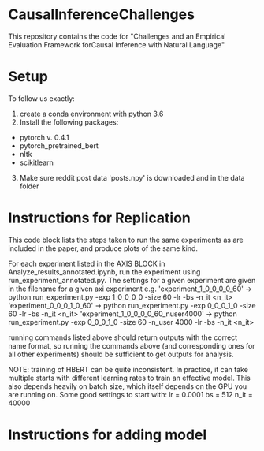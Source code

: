# CausalInferenceChallenges

This repository contains the code for "Challenges and an Empirical Evaluation Framework forCausal Inference with Natural Language"

# Setup
To follow us exactly:

1. create a conda environment with python 3.6
2. Install the following packages:
  - pytorch v. 0.4.1
  - pytorch_pretrained_bert
  - nltk
  - scikitlearn
3. Make sure reddit post data 'posts.npy' is downloaded and in the data folder

# Instructions for Replication
This code block lists the steps taken to run the same experiments as are included in the paper, and produce plots of the same kind.

For each experiment listed in the AXIS BLOCK in Analyze_results_annotated.ipynb, run the experiment using run_experiment_annotated.py. The settings for a given experiment are given in the filename for a given
axi experiment
e.g.
'experiment_1_0_0_0_0_60' -> python run_experiment.py -exp 1_0_0_0_0 -size 60 -lr <lr> -bs <bs> -n_it <n_it>
'experiment_0_0_0_1_0_60' -> python run_experiment.py -exp 0_0_0_1_0 -size 60 -lr <lr> -bs <bs> -n_it <n_it>
'experiment_1_0_0_0_0_60_nuser4000' -> python run_experiment.py -exp 0_0_0_1_0 -size 60 -n_user 4000 -lr <lr> -bs <bs> -n_it <n_it>

running commands listed above should return outputs with the correct name format, so running the commands
above (and corresponding ones for all other experiments) should be sufficient to get outputs for analysis.


NOTE: training of HBERT can be quite inconsistent. In practice, it can take multiple starts with 
different learning rates to train an effective model. This also depends heavily on batch size, which
itself depends on the GPU you are running on.
Some good settings to start with:
lr = 0.0001
bs = 512
n_it = 40000

# Instructions for adding model
